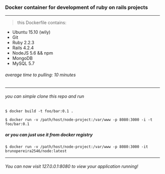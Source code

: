 ### Docker container for development of ruby on rails projects
--------

> this Dockerfile contains:
  - Ubuntu 15.10 (wily)
  - Git
  - Ruby 2.2.3
  - Rails 4.2.4
  - NodeJS 5.6 && npm
  - MongoDB
  - MySQL 5.7

###### average time to pulling: 10 minutes

----


###### you can simple clone this repo and run

``` $ docker build -t foo/bar:0.1 . ```

``` $ docker run -v /path/host/node-project:/var/www -p 8080:3000 -i -t foo/bar:0.1 ```

##### or you can just use it from docker registry

``` $ docker run -v /path/host/node-project:/var/www -p 8080:3000 -it brunopereira2546/node:latest ```


--------

###### You can now visit 127.0.0.1:8080 to view your application running!


